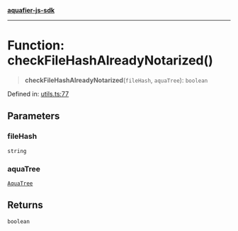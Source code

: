 [**aquafier-js-sdk**](../README.md)

***

# Function: checkFileHashAlreadyNotarized()

> **checkFileHashAlreadyNotarized**(`fileHash`, `aquaTree`): `boolean`

Defined in: [utils.ts:77](https://github.com/inblockio/aqua-verifier-js-lib/blob/8585c670e387bba02324c5d1649cefbfbcc39ce3/src/utils.ts#L77)

## Parameters

### fileHash

`string`

### aquaTree

[`AquaTree`](../interfaces/AquaTree.md)

## Returns

`boolean`
